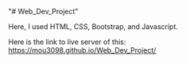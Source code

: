 "# Web_Dev_Project" 

Here, I used HTML, CSS, Bootstrap, and Javascript.

Here is the link to live server of this: 
https://mou3098.github.io/Web_Dev_Project/
